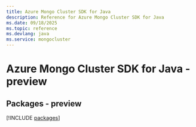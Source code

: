 ```yaml
---
title: Azure Mongo Cluster SDK for Java
description: Reference for Azure Mongo Cluster SDK for Java
ms.date: 09/18/2025
ms.topic: reference
ms.devlang: java
ms.service: mongocluster
---
```

# Azure Mongo Cluster SDK for Java - preview
## Packages - preview
[!INCLUDE [packages](mongo-cluster-index.md)]